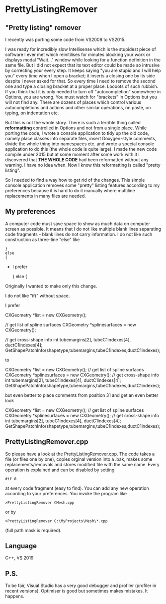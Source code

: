 # PrettyListingRemover
"Pretty listing" remover
-------------------------------------------------------------------
I recently was porting some code from VS2008 to VS2015. 

I was ready for incredibly slow Intellisense which is the stupidest piece of 
software I ever met which reinitilises for minutes blocking your work or displays modal "Wait..." window while 
looking for a function definition in the same file. But I did not expect that its text editor could be made so 
intrusive by correcting your every step. It keeps saying "you are stupid and I will help you" every time when I open a 
bracket; it inserts a closing one by its side despite I never asked for that. So every time I need to remove the
second one and type a closing bracket at a proper place. Loooots of such rubbish. If you think that 
it is only needed to turn off "autocompletion" somewhere in Options, you are wrong. You must watch for "brackets" in Options
but you will not find any. There are dozens of places which control various autocompletions and actions and other similar 
operations, on paste, on typing, on indentation etc. 

But this is not the whole story. There is such a terrible thing called <B>reformatting</B> controlled in Options and not from a single place. 
While porting the code, I wrote a console application to tidy up the old code, namely place classes into separate files, insert Doxygen-style comments,
divide the whole thing into namespaces etc. and wrote a special console application to do this
(the whole code is quite large). I made the new code compile under 2015 but at some moment after some work with it I discovered that <B>THE WHOLE CODE</B> had been reformatted without any warning. I have no idea when. Now I know this reformatting is called "pretty listing". 

So I needed to find a way how to get rid of the changes. This simple console application removes some "pretty" listing features according to my preferences because it is hard to do it manually where multiline replacements in many files are needed.

My preferences
--------------
A computer code must save space to show as much data on computer screen as possible. It means that I do not like multiple blank lines
separating code fragments - blank lines do not carry information. I do not like such construction as three-line "else" like

	}
	else
	{

- I prefer

	} else
	{
	
Originally I wanted to make only this change.
	
I do not like "if(" without space.

I prefer

  CXGeometry *list = new CXGeometry();

  // get list of spline surfaces
  CXGeometry *splinesurfaces = new CXGeometry();

  // get cross-shape info
  int tubemargins[2], tubeC1indexes[4], ductC1indexes[4];
  GetShapePatchInfo(shapetype,tubemargins,tubeC1indexes,ductC1indexes);

to
  
  CXGeometry *list = new CXGeometry();
  // get list of spline surfaces
  CXGeometry *splinesurfaces = new CXGeometry();
  // get cross-shape info
  int tubemargins[2], tubeC1indexes[4], ductC1indexes[4];
  GetShapePatchInfo(shapetype,tubemargins,tubeC1indexes,ductC1indexes);
  
but even better to place comments from position 31 and get an even better look

  CXGeometry *list = new CXGeometry();
								// get list of spline surfaces
  CXGeometry *splinesurfaces = new CXGeometry();
								// get cross-shape info
  int tubemargins[2], tubeC1indexes[4], ductC1indexes[4];
  GetShapePatchInfo(shapetype,tubemargins,tubeC1indexes,ductC1indexes);

PrettyListingRemover.cpp
------------------------
  
So please have a look at the PrettyListingRemover.cpp. The code takes a file (or files one by one), copies orginal version into a .bak, makes some replacements/removals and stores modified file with the same name. Every operation is explained and can be disabled by setting 

	#if 0 
	
at every code fragment (easy to find). You can add any new operation according to your preferences.
You invoke the program like

	>PrettyListingRemover CMesh.cpp

or by

	>PrettyListingRemover C:\MyProjects\Mesh\*.cpp
	
(full path mask is required).

Language
--------
C++, VS 2019

P.S.
----

To be fair, Visual Studio has a very good debugger and profiler (profiler in recent versions). Optimiser is good but sometimes makes mistakes.
It happens.

